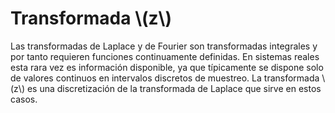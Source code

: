 # Transformada \\(z\\)

Las transformadas de Laplace y de Fourier son transformadas integrales y por
tanto requieren funciones continuamente definidas. En sistemas reales esta rara
vez es información disponible, ya que típicamente se dispone solo de valores
continuos en intervalos discretos de muestreo.  La transformada \\(z\\) es una
discretización de la transformada de Laplace que sirve en estos casos.
